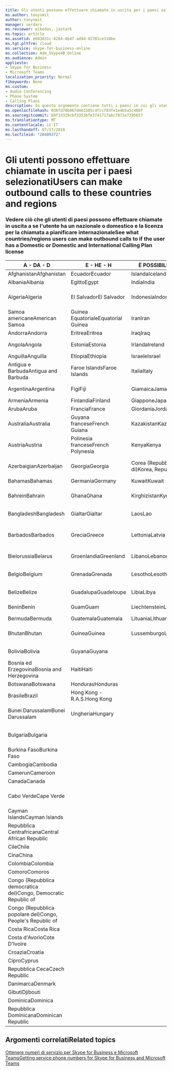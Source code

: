```yaml
---
title: Gli utenti possono effettuare chiamate in uscita per i paesi selezionati
ms.author: tonysmit
author: tonysmit
manager: serdars
ms.reviewer: mikedav, jastark
ms.topic: article
ms.assetid: e603431c-8264-4b47-ad9d-d2701ce318be
ms.tgt.pltfrm: cloud
ms.service: skype-for-business-online
ms.collection: Adm_Skype4B_Online
ms.audience: Admin
appliesto:
- Skype for Business
- Microsoft Teams
localization_priority: Normal
f1keywords: None
ms.custom:
- Audio Conferencing
- Phone System
- Calling Plans
description: In questo argomento contiene tutti i paesi in cui gli utenti possono effettuare chiamate in uscita se dispongono di un piano di chiamata.
ms.openlocfilehash: 036fd70b067d461505c4fccf83fe1e4b5a5c408f
ms.sourcegitcommit: b9f33329cbf3352bfe3741717abcf871e7395657
ms.translationtype: MT
ms.contentlocale: it-IT
ms.lasthandoff: 07/17/2018
ms.locfileid: "20409372"
---
```

# <a name="users-can-make-outbound-calls-to-these-countries-and-regions"></a><span data-ttu-id="4b62e-103">Gli utenti possono effettuare chiamate in uscita per i paesi selezionati</span><span class="sxs-lookup"><span data-stu-id="4b62e-103">Users can make outbound calls to these countries and regions</span></span>

### <a name="see-what-countriesregions-users-can-make-outbound-calls-to-if-the-user-has-a-domestic-or-domestic-and-international-calling-plan-license"></a><span data-ttu-id="4b62e-104">Vedere ciò che gli utenti di paesi possono effettuare chiamate in uscita a se l'utente ha un nazionale o domestico e la licenza per la chiamata a pianificare internazionale</span><span class="sxs-lookup"><span data-stu-id="4b62e-104">See what countries/regions users can make outbound calls to if the user has a Domestic or Domestic and International Calling Plan license</span></span>

|<span data-ttu-id="4b62e-105">**A - D**</span><span class="sxs-lookup"><span data-stu-id="4b62e-105">**A - D**</span></span>| <span data-ttu-id="4b62e-106">**E - H**</span><span class="sxs-lookup"><span data-stu-id="4b62e-106">**E - H**</span></span>|<span data-ttu-id="4b62e-107">**È POSSIBILE - L**</span><span class="sxs-lookup"><span data-stu-id="4b62e-107">**I - L**</span></span>|<span data-ttu-id="4b62e-108">**M - O**</span><span class="sxs-lookup"><span data-stu-id="4b62e-108">**M - O**</span></span>|<span data-ttu-id="4b62e-109">**P - S**</span><span class="sxs-lookup"><span data-stu-id="4b62e-109">**P - S**</span></span>|<span data-ttu-id="4b62e-110">**T - Z**</span><span class="sxs-lookup"><span data-stu-id="4b62e-110">**T - Z**</span></span>|
---|---|---|---|---|---|
|<span data-ttu-id="4b62e-111">Afghanistan</span><span class="sxs-lookup"><span data-stu-id="4b62e-111">Afghanistan</span></span>|<span data-ttu-id="4b62e-112">Ecuador</span><span class="sxs-lookup"><span data-stu-id="4b62e-112">Ecuador</span></span> |<span data-ttu-id="4b62e-113">Islanda</span><span class="sxs-lookup"><span data-stu-id="4b62e-113">Iceland</span></span> |<span data-ttu-id="4b62e-114">Macao</span><span class="sxs-lookup"><span data-stu-id="4b62e-114">Macau</span></span> |<span data-ttu-id="4b62e-115">Pakistan</span><span class="sxs-lookup"><span data-stu-id="4b62e-115">Pakistan</span></span> |<span data-ttu-id="4b62e-116">Taiwan</span><span class="sxs-lookup"><span data-stu-id="4b62e-116">Taiwan</span></span>   |
|<span data-ttu-id="4b62e-117">Albania</span><span class="sxs-lookup"><span data-stu-id="4b62e-117">Albania</span></span>|<span data-ttu-id="4b62e-118">Egitto</span><span class="sxs-lookup"><span data-stu-id="4b62e-118">Egypt</span></span> |<span data-ttu-id="4b62e-119">India</span><span class="sxs-lookup"><span data-stu-id="4b62e-119">India</span></span> |<span data-ttu-id="4b62e-120">Macedonia</span><span class="sxs-lookup"><span data-stu-id="4b62e-120">Macedonia</span></span> |<span data-ttu-id="4b62e-121">Palau</span><span class="sxs-lookup"><span data-stu-id="4b62e-121">Palau</span></span> |<span data-ttu-id="4b62e-122">Tagikistan</span><span class="sxs-lookup"><span data-stu-id="4b62e-122">Tajikistan</span></span>   |
|<span data-ttu-id="4b62e-123">Algeria</span><span class="sxs-lookup"><span data-stu-id="4b62e-123">Algeria</span></span>|<span data-ttu-id="4b62e-124">El Salvador</span><span class="sxs-lookup"><span data-stu-id="4b62e-124">El Salvador</span></span> |<span data-ttu-id="4b62e-125">Indonesia</span><span class="sxs-lookup"><span data-stu-id="4b62e-125">Indonesia</span></span> |<span data-ttu-id="4b62e-126">Malawi</span><span class="sxs-lookup"><span data-stu-id="4b62e-126">Malawi</span></span> |<span data-ttu-id="4b62e-127">Autorità Palestinese</span><span class="sxs-lookup"><span data-stu-id="4b62e-127">Palestinian Authority</span></span> |<span data-ttu-id="4b62e-128">Tanzania (Repubblica unita di)</span><span class="sxs-lookup"><span data-stu-id="4b62e-128">Tanzania, United Republic of</span></span>  |
|<span data-ttu-id="4b62e-129">Samoa americane</span><span class="sxs-lookup"><span data-stu-id="4b62e-129">American Samoa</span></span>|<span data-ttu-id="4b62e-130">Guinea Equatoriale</span><span class="sxs-lookup"><span data-stu-id="4b62e-130">Equatorial Guinea</span></span> |<span data-ttu-id="4b62e-131">Iran</span><span class="sxs-lookup"><span data-stu-id="4b62e-131">Iran</span></span> |<span data-ttu-id="4b62e-132">Malesia</span><span class="sxs-lookup"><span data-stu-id="4b62e-132">Malaysia</span></span> |<span data-ttu-id="4b62e-133">Panama</span><span class="sxs-lookup"><span data-stu-id="4b62e-133">Panama</span></span> | <span data-ttu-id="4b62e-134">Thailandia</span><span class="sxs-lookup"><span data-stu-id="4b62e-134">Thailand</span></span>   |
|<span data-ttu-id="4b62e-135">Andorra</span><span class="sxs-lookup"><span data-stu-id="4b62e-135">Andorra</span></span> |<span data-ttu-id="4b62e-136">Eritrea</span><span class="sxs-lookup"><span data-stu-id="4b62e-136">Eritrea</span></span> |<span data-ttu-id="4b62e-137">Iraq</span><span class="sxs-lookup"><span data-stu-id="4b62e-137">Iraq</span></span> |<span data-ttu-id="4b62e-138">Mali</span><span class="sxs-lookup"><span data-stu-id="4b62e-138">Mali</span></span> |<span data-ttu-id="4b62e-139">Paraguay</span><span class="sxs-lookup"><span data-stu-id="4b62e-139">Paraguay</span></span> |<span data-ttu-id="4b62e-140">Togo</span><span class="sxs-lookup"><span data-stu-id="4b62e-140">Togo</span></span>   |
|<span data-ttu-id="4b62e-141">Angola</span><span class="sxs-lookup"><span data-stu-id="4b62e-141">Angola</span></span> |<span data-ttu-id="4b62e-142">Estonia</span><span class="sxs-lookup"><span data-stu-id="4b62e-142">Estonia</span></span> |<span data-ttu-id="4b62e-143">Irlanda</span><span class="sxs-lookup"><span data-stu-id="4b62e-143">Ireland</span></span> |<span data-ttu-id="4b62e-144">Malta</span><span class="sxs-lookup"><span data-stu-id="4b62e-144">Malta</span></span> |<span data-ttu-id="4b62e-145">Perù</span><span class="sxs-lookup"><span data-stu-id="4b62e-145">Peru</span></span> | <span data-ttu-id="4b62e-146">Trinidad e Tobago</span><span class="sxs-lookup"><span data-stu-id="4b62e-146">Trinidad and Tobago</span></span>  |
|<span data-ttu-id="4b62e-147">Anguilla</span><span class="sxs-lookup"><span data-stu-id="4b62e-147">Anguilla</span></span> |<span data-ttu-id="4b62e-148">Etiopia</span><span class="sxs-lookup"><span data-stu-id="4b62e-148">Ethiopia</span></span> |<span data-ttu-id="4b62e-149">Israele</span><span class="sxs-lookup"><span data-stu-id="4b62e-149">Israel</span></span> |<span data-ttu-id="4b62e-150">Marshall</span><span class="sxs-lookup"><span data-stu-id="4b62e-150">Marshall Islands</span></span> | <span data-ttu-id="4b62e-151">Filippine</span><span class="sxs-lookup"><span data-stu-id="4b62e-151">Philippines</span></span> | <span data-ttu-id="4b62e-152">Turchia</span><span class="sxs-lookup"><span data-stu-id="4b62e-152">Turkey</span></span> |
|<span data-ttu-id="4b62e-153">Antigua e Barbuda</span><span class="sxs-lookup"><span data-stu-id="4b62e-153">Antigua and Barbuda</span></span> | <span data-ttu-id="4b62e-154">Faroe Islands</span><span class="sxs-lookup"><span data-stu-id="4b62e-154">Faroe Islands</span></span> |<span data-ttu-id="4b62e-155">Italia</span><span class="sxs-lookup"><span data-stu-id="4b62e-155">Italy</span></span> |<span data-ttu-id="4b62e-156">Martinica</span><span class="sxs-lookup"><span data-stu-id="4b62e-156">Martinique</span></span> |<span data-ttu-id="4b62e-157">Polonia</span><span class="sxs-lookup"><span data-stu-id="4b62e-157">Poland</span></span> |<span data-ttu-id="4b62e-158">Turkmenistan</span><span class="sxs-lookup"><span data-stu-id="4b62e-158">Turkmenistan</span></span> |
|<span data-ttu-id="4b62e-159">Argentina</span><span class="sxs-lookup"><span data-stu-id="4b62e-159">Argentina</span></span>|<span data-ttu-id="4b62e-160">Figi</span><span class="sxs-lookup"><span data-stu-id="4b62e-160">Fiji</span></span> |<span data-ttu-id="4b62e-161">Giamaica</span><span class="sxs-lookup"><span data-stu-id="4b62e-161">Jamaica</span></span> |<span data-ttu-id="4b62e-162">Mauritius</span><span class="sxs-lookup"><span data-stu-id="4b62e-162">Mauritius</span></span> |<span data-ttu-id="4b62e-163">Portogallo</span><span class="sxs-lookup"><span data-stu-id="4b62e-163">Portugal</span></span> |<span data-ttu-id="4b62e-164">Turks e Caicos</span><span class="sxs-lookup"><span data-stu-id="4b62e-164">Turks and Caicos</span></span>   |
|<span data-ttu-id="4b62e-165">Armenia</span><span class="sxs-lookup"><span data-stu-id="4b62e-165">Armenia</span></span> |<span data-ttu-id="4b62e-166">Finlandia</span><span class="sxs-lookup"><span data-stu-id="4b62e-166">Finland</span></span> |<span data-ttu-id="4b62e-167">Giappone</span><span class="sxs-lookup"><span data-stu-id="4b62e-167">Japan</span></span> |<span data-ttu-id="4b62e-168">Mayotte</span><span class="sxs-lookup"><span data-stu-id="4b62e-168">Mayotte</span></span> | <span data-ttu-id="4b62e-169">Portorico</span><span class="sxs-lookup"><span data-stu-id="4b62e-169">Puerto Rico</span></span> |<span data-ttu-id="4b62e-170">Uganda</span><span class="sxs-lookup"><span data-stu-id="4b62e-170">Uganda</span></span>  |
|<span data-ttu-id="4b62e-171">Aruba</span><span class="sxs-lookup"><span data-stu-id="4b62e-171">Aruba</span></span> |<span data-ttu-id="4b62e-172">Francia</span><span class="sxs-lookup"><span data-stu-id="4b62e-172">France</span></span> |<span data-ttu-id="4b62e-173">Giordania</span><span class="sxs-lookup"><span data-stu-id="4b62e-173">Jordan</span></span> |<span data-ttu-id="4b62e-174">Messico</span><span class="sxs-lookup"><span data-stu-id="4b62e-174">Mexico</span></span> |<span data-ttu-id="4b62e-175">Qatar</span><span class="sxs-lookup"><span data-stu-id="4b62e-175">Qatar</span></span> | <span data-ttu-id="4b62e-176">Ucraina</span><span class="sxs-lookup"><span data-stu-id="4b62e-176">Ukraine</span></span>   |
|<span data-ttu-id="4b62e-177">Australia</span><span class="sxs-lookup"><span data-stu-id="4b62e-177">Australia</span></span> |<span data-ttu-id="4b62e-178">Guyana francese</span><span class="sxs-lookup"><span data-stu-id="4b62e-178">French Guiana</span></span> |<span data-ttu-id="4b62e-179">Kazakistan</span><span class="sxs-lookup"><span data-stu-id="4b62e-179">Kazakhstan</span></span> |<span data-ttu-id="4b62e-180">Micronesia</span><span class="sxs-lookup"><span data-stu-id="4b62e-180">Micronesia</span></span> |<span data-ttu-id="4b62e-181">Riunione</span><span class="sxs-lookup"><span data-stu-id="4b62e-181">Reunion</span></span> |<span data-ttu-id="4b62e-182">Emirati Arabi Uniti (E.A.U.)</span><span class="sxs-lookup"><span data-stu-id="4b62e-182">United Arab Emirates (U.A.E)</span></span>  |
|<span data-ttu-id="4b62e-183">Austria</span><span class="sxs-lookup"><span data-stu-id="4b62e-183">Austria</span></span> |<span data-ttu-id="4b62e-184">Polinesia francese</span><span class="sxs-lookup"><span data-stu-id="4b62e-184">French Polynesia</span></span> |<span data-ttu-id="4b62e-185">Kenya</span><span class="sxs-lookup"><span data-stu-id="4b62e-185">Kenya</span></span> |<span data-ttu-id="4b62e-186">Moldavia (Repubblica di)</span><span class="sxs-lookup"><span data-stu-id="4b62e-186">Moldova, Republic of</span></span> |<span data-ttu-id="4b62e-187">Romania</span><span class="sxs-lookup"><span data-stu-id="4b62e-187">Romania</span></span> |<span data-ttu-id="4b62e-188">Regno Unito</span><span class="sxs-lookup"><span data-stu-id="4b62e-188">United Kingdom (U.K.)</span></span> |
|<span data-ttu-id="4b62e-189">Azerbaigian</span><span class="sxs-lookup"><span data-stu-id="4b62e-189">Azerbaijan</span></span> |<span data-ttu-id="4b62e-190">Georgia</span><span class="sxs-lookup"><span data-stu-id="4b62e-190">Georgia</span></span> |<span data-ttu-id="4b62e-191">Corea (Repubblica di)</span><span class="sxs-lookup"><span data-stu-id="4b62e-191">Korea, Republic of</span></span> |<span data-ttu-id="4b62e-192">Monaco</span><span class="sxs-lookup"><span data-stu-id="4b62e-192">Monaco</span></span> | <span data-ttu-id="4b62e-193">Federazione Russa</span><span class="sxs-lookup"><span data-stu-id="4b62e-193">Russian Federation</span></span> |<span data-ttu-id="4b62e-194">Stati Uniti</span><span class="sxs-lookup"><span data-stu-id="4b62e-194">United States (U.S.)</span></span>  |
|<span data-ttu-id="4b62e-195">Bahamas</span><span class="sxs-lookup"><span data-stu-id="4b62e-195">Bahamas</span></span> |<span data-ttu-id="4b62e-196">Germania</span><span class="sxs-lookup"><span data-stu-id="4b62e-196">Germany</span></span> |<span data-ttu-id="4b62e-197">Kuwait</span><span class="sxs-lookup"><span data-stu-id="4b62e-197">Kuwait</span></span> |<span data-ttu-id="4b62e-198">Mongolia</span><span class="sxs-lookup"><span data-stu-id="4b62e-198">Mongolia</span></span> |<span data-ttu-id="4b62e-199">Ruanda</span><span class="sxs-lookup"><span data-stu-id="4b62e-199">Rwanda</span></span> | <span data-ttu-id="4b62e-200">Uruguay</span><span class="sxs-lookup"><span data-stu-id="4b62e-200">Uruguay</span></span> |
|<span data-ttu-id="4b62e-201">Bahrein</span><span class="sxs-lookup"><span data-stu-id="4b62e-201">Bahrain</span></span> |<span data-ttu-id="4b62e-202">Ghana</span><span class="sxs-lookup"><span data-stu-id="4b62e-202">Ghana</span></span> |<span data-ttu-id="4b62e-203">Kirghizistan</span><span class="sxs-lookup"><span data-stu-id="4b62e-203">Kyrgyzstan</span></span> |<span data-ttu-id="4b62e-204">Montenegro</span><span class="sxs-lookup"><span data-stu-id="4b62e-204">Montenegro</span></span> | <span data-ttu-id="4b62e-205">Saint Kitts and Nevis</span><span class="sxs-lookup"><span data-stu-id="4b62e-205">Saint Kitts and Nevis</span></span> |<span data-ttu-id="4b62e-206">Uzbekistan</span><span class="sxs-lookup"><span data-stu-id="4b62e-206">Uzbekistan</span></span>  |
|<span data-ttu-id="4b62e-207">Bangladesh</span><span class="sxs-lookup"><span data-stu-id="4b62e-207">Bangladesh</span></span> |<span data-ttu-id="4b62e-208">Gialtar</span><span class="sxs-lookup"><span data-stu-id="4b62e-208">Gialtar</span></span> |<span data-ttu-id="4b62e-209">Laos</span><span class="sxs-lookup"><span data-stu-id="4b62e-209">Lao</span></span> |<span data-ttu-id="4b62e-210">Montserrat</span><span class="sxs-lookup"><span data-stu-id="4b62e-210">Montserrat</span></span> | <span data-ttu-id="4b62e-211">Saint Lucia</span><span class="sxs-lookup"><span data-stu-id="4b62e-211">Saint Lucia</span></span> |<span data-ttu-id="4b62e-212">Città del Vaticano</span><span class="sxs-lookup"><span data-stu-id="4b62e-212">Vatican City State</span></span>  |
|<span data-ttu-id="4b62e-213">Barbados</span><span class="sxs-lookup"><span data-stu-id="4b62e-213">Barbados</span></span> |<span data-ttu-id="4b62e-214">Grecia</span><span class="sxs-lookup"><span data-stu-id="4b62e-214">Greece</span></span> |<span data-ttu-id="4b62e-215">Lettonia</span><span class="sxs-lookup"><span data-stu-id="4b62e-215">Latvia</span></span> |<span data-ttu-id="4b62e-216">Marocco</span><span class="sxs-lookup"><span data-stu-id="4b62e-216">Morocco</span></span> |<span data-ttu-id="4b62e-217">Saint Vincent e Grenadine</span><span class="sxs-lookup"><span data-stu-id="4b62e-217">Saint Vincent and the Grenadines</span></span> |<span data-ttu-id="4b62e-218">Venezuela</span><span class="sxs-lookup"><span data-stu-id="4b62e-218">Venezuela</span></span>   |
|<span data-ttu-id="4b62e-219">Bielorussia</span><span class="sxs-lookup"><span data-stu-id="4b62e-219">Belarus</span></span> |<span data-ttu-id="4b62e-220">Groenlandia</span><span class="sxs-lookup"><span data-stu-id="4b62e-220">Greenland</span></span> |<span data-ttu-id="4b62e-221">Libano</span><span class="sxs-lookup"><span data-stu-id="4b62e-221">Lebanon</span></span> |<span data-ttu-id="4b62e-222">Mozambico</span><span class="sxs-lookup"><span data-stu-id="4b62e-222">Mozambique</span></span> | <span data-ttu-id="4b62e-223">San Marino</span><span class="sxs-lookup"><span data-stu-id="4b62e-223">San Marino</span></span> |<span data-ttu-id="4b62e-224">Vietnam</span><span class="sxs-lookup"><span data-stu-id="4b62e-224">Viet Nam</span></span>  |
|<span data-ttu-id="4b62e-225">Belgio</span><span class="sxs-lookup"><span data-stu-id="4b62e-225">Belgium</span></span> |<span data-ttu-id="4b62e-226">Grenada</span><span class="sxs-lookup"><span data-stu-id="4b62e-226">Grenada</span></span> |<span data-ttu-id="4b62e-227">Lesotho</span><span class="sxs-lookup"><span data-stu-id="4b62e-227">Lesotho</span></span> |<span data-ttu-id="4b62e-228">Myanmar</span><span class="sxs-lookup"><span data-stu-id="4b62e-228">Myanmar</span></span> | <span data-ttu-id="4b62e-229">Arabia Saudita (المملكة العربية السعودية)</span><span class="sxs-lookup"><span data-stu-id="4b62e-229">Saudi Arabia</span></span> | <span data-ttu-id="4b62e-230">Isole Vergini (britanniche)</span><span class="sxs-lookup"><span data-stu-id="4b62e-230">Virgin Islands (British)</span></span> |
|<span data-ttu-id="4b62e-231">Belize</span><span class="sxs-lookup"><span data-stu-id="4b62e-231">Belize</span></span> |<span data-ttu-id="4b62e-232">Guadalupa</span><span class="sxs-lookup"><span data-stu-id="4b62e-232">Guadeloupe</span></span> |<span data-ttu-id="4b62e-233">Libia</span><span class="sxs-lookup"><span data-stu-id="4b62e-233">Libya</span></span> |<span data-ttu-id="4b62e-234">Namibia</span><span class="sxs-lookup"><span data-stu-id="4b62e-234">Namibia</span></span> |<span data-ttu-id="4b62e-235">Senegal</span><span class="sxs-lookup"><span data-stu-id="4b62e-235">Senegal</span></span> | <span data-ttu-id="4b62e-236">Isole Vergini (USA)</span><span class="sxs-lookup"><span data-stu-id="4b62e-236">Virgin Islands (U.S.)</span></span>  |
|<span data-ttu-id="4b62e-237">Benin</span><span class="sxs-lookup"><span data-stu-id="4b62e-237">Benin</span></span> |<span data-ttu-id="4b62e-238">Guam</span><span class="sxs-lookup"><span data-stu-id="4b62e-238">Guam</span></span> |<span data-ttu-id="4b62e-239">Liechtenstein</span><span class="sxs-lookup"><span data-stu-id="4b62e-239">Liechtenstein</span></span> |<span data-ttu-id="4b62e-240">Nepal</span><span class="sxs-lookup"><span data-stu-id="4b62e-240">Nepal</span></span> | <span data-ttu-id="4b62e-241">Serbia</span><span class="sxs-lookup"><span data-stu-id="4b62e-241">Serbia</span></span> | <span data-ttu-id="4b62e-242">Isole Wallis e Futuna</span><span class="sxs-lookup"><span data-stu-id="4b62e-242">Wallis and Futuna Islands</span></span>  |
|<span data-ttu-id="4b62e-243">Bermuda</span><span class="sxs-lookup"><span data-stu-id="4b62e-243">Bermuda</span></span> |<span data-ttu-id="4b62e-244">Guatemala</span><span class="sxs-lookup"><span data-stu-id="4b62e-244">Guatemala</span></span> |<span data-ttu-id="4b62e-245">Lituania</span><span class="sxs-lookup"><span data-stu-id="4b62e-245">Lithuania</span></span> |<span data-ttu-id="4b62e-246">Paesi Bassi</span><span class="sxs-lookup"><span data-stu-id="4b62e-246">Netherlands</span></span> |<span data-ttu-id="4b62e-247">Singapore</span><span class="sxs-lookup"><span data-stu-id="4b62e-247">Singapore</span></span> |<span data-ttu-id="4b62e-248">Yemen</span><span class="sxs-lookup"><span data-stu-id="4b62e-248">Yemen</span></span> |
|<span data-ttu-id="4b62e-249">Bhutan</span><span class="sxs-lookup"><span data-stu-id="4b62e-249">Bhutan</span></span> |<span data-ttu-id="4b62e-250">Guinea</span><span class="sxs-lookup"><span data-stu-id="4b62e-250">Guinea</span></span> |<span data-ttu-id="4b62e-251">Lussemburgo</span><span class="sxs-lookup"><span data-stu-id="4b62e-251">Luxembourg</span></span> |<span data-ttu-id="4b62e-252">Antille olandesi</span><span class="sxs-lookup"><span data-stu-id="4b62e-252">Netherlands Antilles</span></span> |<span data-ttu-id="4b62e-253">Slovacchia</span><span class="sxs-lookup"><span data-stu-id="4b62e-253">Slovakia</span></span> |<span data-ttu-id="4b62e-254">Zambia</span><span class="sxs-lookup"><span data-stu-id="4b62e-254">Zambia</span></span>  |
|<span data-ttu-id="4b62e-255">Bolivia</span><span class="sxs-lookup"><span data-stu-id="4b62e-255">Bolivia</span></span> |<span data-ttu-id="4b62e-256">Guyana</span><span class="sxs-lookup"><span data-stu-id="4b62e-256">Guyana</span></span>| |<span data-ttu-id="4b62e-257">Nuova Caledonia</span><span class="sxs-lookup"><span data-stu-id="4b62e-257">New Caledonia</span></span> |<span data-ttu-id="4b62e-258">Slovenia</span><span class="sxs-lookup"><span data-stu-id="4b62e-258">Slovenia</span></span> |<span data-ttu-id="4b62e-259">Zimbabwe</span><span class="sxs-lookup"><span data-stu-id="4b62e-259">Zimbabwe</span></span> |
|<span data-ttu-id="4b62e-260">Bosnia ed Erzegovina</span><span class="sxs-lookup"><span data-stu-id="4b62e-260">Bosnia and Herzegovina</span></span> |<span data-ttu-id="4b62e-261">Haiti</span><span class="sxs-lookup"><span data-stu-id="4b62e-261">Haiti</span></span> ||<span data-ttu-id="4b62e-262">Nuova Zelanda</span><span class="sxs-lookup"><span data-stu-id="4b62e-262">New Zealand</span></span> |<span data-ttu-id="4b62e-263">Sudafrica</span><span class="sxs-lookup"><span data-stu-id="4b62e-263">South Africa</span></span> | 
|<span data-ttu-id="4b62e-264">Botswana</span><span class="sxs-lookup"><span data-stu-id="4b62e-264">Botswana</span></span> |<span data-ttu-id="4b62e-265">Honduras</span><span class="sxs-lookup"><span data-stu-id="4b62e-265">Honduras</span></span> ||<span data-ttu-id="4b62e-266">Nicaragua</span><span class="sxs-lookup"><span data-stu-id="4b62e-266">Nicaragua</span></span> |<span data-ttu-id="4b62e-267">Spagna</span><span class="sxs-lookup"><span data-stu-id="4b62e-267">Spain</span></span> |
|<span data-ttu-id="4b62e-268">Brasile</span><span class="sxs-lookup"><span data-stu-id="4b62e-268">Brazil</span></span> |<span data-ttu-id="4b62e-269">Hong Kong - R.A.S.</span><span class="sxs-lookup"><span data-stu-id="4b62e-269">Hong Kong</span></span> ||<span data-ttu-id="4b62e-270">Niger</span><span class="sxs-lookup"><span data-stu-id="4b62e-270">Niger</span></span> |<span data-ttu-id="4b62e-271">Sri Lanka</span><span class="sxs-lookup"><span data-stu-id="4b62e-271">Sri Lanka</span></span> | 
|<span data-ttu-id="4b62e-272">Bunei Darussalam</span><span class="sxs-lookup"><span data-stu-id="4b62e-272">Bunei Darussalam</span></span> |<span data-ttu-id="4b62e-273">Ungheria</span><span class="sxs-lookup"><span data-stu-id="4b62e-273">Hungary</span></span> ||<span data-ttu-id="4b62e-274">Nigeria</span><span class="sxs-lookup"><span data-stu-id="4b62e-274">Nigeria</span></span> |<span data-ttu-id="4b62e-275">St. Pierre e Miquelon</span><span class="sxs-lookup"><span data-stu-id="4b62e-275">St. Pierre and Miquelon</span></span> | 
|<span data-ttu-id="4b62e-276">Bulgaria</span><span class="sxs-lookup"><span data-stu-id="4b62e-276">Bulgaria</span></span> |||<span data-ttu-id="4b62e-277">Isole Marianne Settentrionali</span><span class="sxs-lookup"><span data-stu-id="4b62e-277">Northern Mariana Islands</span></span> |<span data-ttu-id="4b62e-278">Sudan</span><span class="sxs-lookup"><span data-stu-id="4b62e-278">Sudan</span></span> |
|<span data-ttu-id="4b62e-279">Burkina Faso</span><span class="sxs-lookup"><span data-stu-id="4b62e-279">Burkina Faso</span></span> |||<span data-ttu-id="4b62e-280">Norvegia</span><span class="sxs-lookup"><span data-stu-id="4b62e-280">Norway</span></span> |<span data-ttu-id="4b62e-281">Suriname</span><span class="sxs-lookup"><span data-stu-id="4b62e-281">Suriname</span></span> |
|<span data-ttu-id="4b62e-282">Cambogia</span><span class="sxs-lookup"><span data-stu-id="4b62e-282">Cambodia</span></span> |||<span data-ttu-id="4b62e-283">Oman</span><span class="sxs-lookup"><span data-stu-id="4b62e-283">Oman</span></span> |<span data-ttu-id="4b62e-284">Swaziland</span><span class="sxs-lookup"><span data-stu-id="4b62e-284">Swaziland</span></span> | 
|<span data-ttu-id="4b62e-285">Camerun</span><span class="sxs-lookup"><span data-stu-id="4b62e-285">Cameroon</span></span> ||||<span data-ttu-id="4b62e-286">Svezia</span><span class="sxs-lookup"><span data-stu-id="4b62e-286">Sweden</span></span> |
|<span data-ttu-id="4b62e-287">Canada</span><span class="sxs-lookup"><span data-stu-id="4b62e-287">Canada</span></span> ||||<span data-ttu-id="4b62e-288">Svizzera</span><span class="sxs-lookup"><span data-stu-id="4b62e-288">Switzerland</span></span> | 
|<span data-ttu-id="4b62e-289">Cabo Verde</span><span class="sxs-lookup"><span data-stu-id="4b62e-289">Cape Verde</span></span> ||||<span data-ttu-id="4b62e-290">Repubblica Araba di Siria</span><span class="sxs-lookup"><span data-stu-id="4b62e-290">Syrian Arab Republic</span></span> |
|<span data-ttu-id="4b62e-291">Cayman Islands</span><span class="sxs-lookup"><span data-stu-id="4b62e-291">Cayman Islands</span></span> |
|<span data-ttu-id="4b62e-292">Repubblica Centrafricana</span><span class="sxs-lookup"><span data-stu-id="4b62e-292">Central African Republic</span></span> |
|<span data-ttu-id="4b62e-293">Cile</span><span class="sxs-lookup"><span data-stu-id="4b62e-293">Chile</span></span> |
|<span data-ttu-id="4b62e-294">Cina</span><span class="sxs-lookup"><span data-stu-id="4b62e-294">China</span></span> |
|<span data-ttu-id="4b62e-295">Colombia</span><span class="sxs-lookup"><span data-stu-id="4b62e-295">Colombia</span></span> |
|<span data-ttu-id="4b62e-296">Comoro</span><span class="sxs-lookup"><span data-stu-id="4b62e-296">Comoros</span></span> |
|<span data-ttu-id="4b62e-297">Congo (Repubblica democratica del)</span><span class="sxs-lookup"><span data-stu-id="4b62e-297">Congo, Democratic Republic of</span></span> |
|<span data-ttu-id="4b62e-298">Congo (Repubblica popolare del)</span><span class="sxs-lookup"><span data-stu-id="4b62e-298">Congo, People's Republic of</span></span> |
|<span data-ttu-id="4b62e-299">Costa Rica</span><span class="sxs-lookup"><span data-stu-id="4b62e-299">Costa Rica</span></span> |
|<span data-ttu-id="4b62e-300">Costa d'Avorio</span><span class="sxs-lookup"><span data-stu-id="4b62e-300">Cote D'Ivoire</span></span> |
|<span data-ttu-id="4b62e-301">Croazia</span><span class="sxs-lookup"><span data-stu-id="4b62e-301">Croatia</span></span> |
|<span data-ttu-id="4b62e-302">Cipro</span><span class="sxs-lookup"><span data-stu-id="4b62e-302">Cyprus</span></span> |
|<span data-ttu-id="4b62e-303">Repubblica Ceca</span><span class="sxs-lookup"><span data-stu-id="4b62e-303">Czech Republic</span></span> |
|<span data-ttu-id="4b62e-304">Danimarca</span><span class="sxs-lookup"><span data-stu-id="4b62e-304">Denmark</span></span> |
|<span data-ttu-id="4b62e-305">Gibuti</span><span class="sxs-lookup"><span data-stu-id="4b62e-305">Djibouti</span></span> |
|<span data-ttu-id="4b62e-306">Dominica</span><span class="sxs-lookup"><span data-stu-id="4b62e-306">Dominica</span></span> |
|<span data-ttu-id="4b62e-307">Repubblica Dominicana</span><span class="sxs-lookup"><span data-stu-id="4b62e-307">Dominican Republic</span></span> |

## <a name="related-topics"></a><span data-ttu-id="4b62e-308">Argomenti correlati</span><span class="sxs-lookup"><span data-stu-id="4b62e-308">Related topics</span></span>

[<span data-ttu-id="4b62e-309">Ottenere numeri di servizio per Skype for Business e Microsoft Teams</span><span class="sxs-lookup"><span data-stu-id="4b62e-309">Getting service phone numbers for Skype for Business and Microsoft Teams</span></span>](../what-is-phone-system-in-office-365/getting-service-phone-numbers.md)

  
 